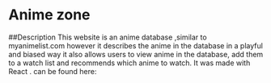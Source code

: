 # Anime zone

##Description
This website is an anime database ,similar to myanimelist.com  however it describes the anime in the database in a playful and biased way  it also  allows users to view anime in the database, add them to a watch list and recommends which anime to watch.
It was made with React .
can be found here:
